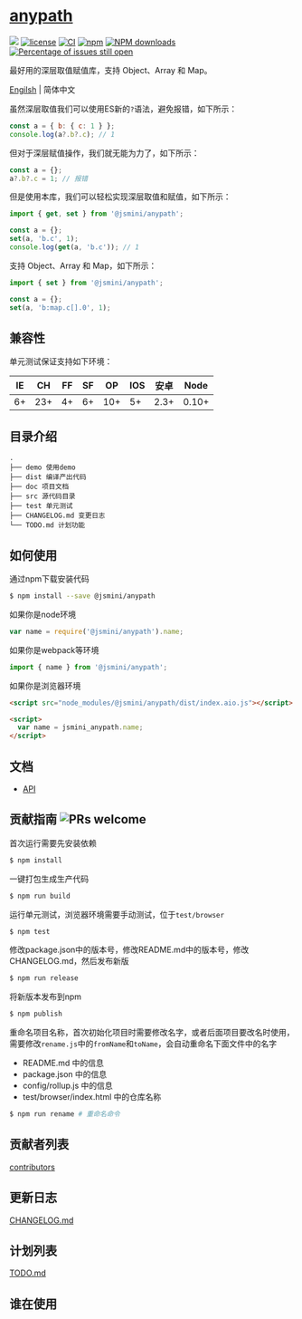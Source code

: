 # [anypath](https://github.com/jsmini/anypath)

[![](https://img.shields.io/badge/Powered%20by-jslib%20base-brightgreen.svg)](https://github.com/yanhaijing/jslib-base)
[![license](https://img.shields.io/badge/license-MIT-blue.svg)](https://github.com/jsmini/anypath/blob/master/LICENSE)
[![CI](https://github.com/jsmini/anypath/actions/workflows/ci.yml/badge.svg?branch=master)](https://github.com/jsmini/anypath/actions/workflows/ci.yml)
[![npm](https://img.shields.io/badge/npm-0.2.1-orange.svg)](https://www.npmjs.com/package/@jsmini/anypath)
[![NPM downloads](http://img.shields.io/npm/dm/@jsmini/anypath.svg?style=flat-square)](http://www.npmtrends.com/@jsmini/anypath)
[![Percentage of issues still open](http://isitmaintained.com/badge/open/jsmini/anypath.svg)](http://isitmaintained.com/project/jsmini/anypath 'Percentage of issues still open')

最好用的深层取值赋值库，支持 Object、Array 和 Map。

[Engilsh](./README.md) | 简体中文

虽然深层取值我们可以使用ES新的`?`语法，避免报错，如下所示：

```js
const a = { b: { c: 1 } };
console.log(a?.b?.c); // 1
```

但对于深层赋值操作，我们就无能为力了，如下所示：

```js
const a = {};
a?.b?.c = 1; // 报错
```

但是使用本库，我们可以轻松实现深层取值和赋值，如下所示：

```js
import { get, set } from '@jsmini/anypath';

const a = {};
set(a, 'b.c', 1);
console.log(get(a, 'b.c')); // 1
```

支持 Object、Array 和 Map，如下所示：

```js
import { set } from '@jsmini/anypath';

const a = {};
set(a, 'b:map.c[].0', 1);
```

## 兼容性

单元测试保证支持如下环境：

| IE  | CH  | FF  | SF  | OP  | IOS | 安卓 | Node  |
| --- | --- | --- | --- | --- | --- | ---- | ----- |
| 6+  | 23+ | 4+  | 6+  | 10+ | 5+  | 2.3+ | 0.10+ |

## 目录介绍

```
.
├── demo 使用demo
├── dist 编译产出代码
├── doc 项目文档
├── src 源代码目录
├── test 单元测试
├── CHANGELOG.md 变更日志
└── TODO.md 计划功能
```

## 如何使用

通过npm下载安装代码

```bash
$ npm install --save @jsmini/anypath
```

如果你是node环境

```js
var name = require('@jsmini/anypath').name;
```

如果你是webpack等环境

```js
import { name } from '@jsmini/anypath';
```

如果你是浏览器环境

```html
<script src="node_modules/@jsmini/anypath/dist/index.aio.js"></script>

<script>
  var name = jsmini_anypath.name;
</script>
```

## 文档

- [API](https://github.com/jsmini/anypath/blob/master/doc/api.md)

## 贡献指南 ![PRs welcome](https://img.shields.io/badge/PRs-welcome-brightgreen.svg)

首次运行需要先安装依赖

```bash
$ npm install
```

一键打包生成生产代码

```bash
$ npm run build
```

运行单元测试，浏览器环境需要手动测试，位于`test/browser`

```bash
$ npm test
```

修改package.json中的版本号，修改README.md中的版本号，修改CHANGELOG.md，然后发布新版

```bash
$ npm run release
```

将新版本发布到npm

```bash
$ npm publish
```

重命名项目名称，首次初始化项目时需要修改名字，或者后面项目要改名时使用，需要修改`rename.js`中的`fromName`和`toName`，会自动重命名下面文件中的名字

- README.md 中的信息
- package.json 中的信息
- config/rollup.js 中的信息
- test/browser/index.html 中的仓库名称

```bash
$ npm run rename # 重命名命令
```

## 贡献者列表

[contributors](https://github.com/jsmini/anypath/graphs/contributors)

## 更新日志

[CHANGELOG.md](https://github.com/jsmini/anypath/blob/master/CHANGELOG.md)

## 计划列表

[TODO.md](https://github.com/jsmini/anypath/blob/master/TODO.md)

## 谁在使用
